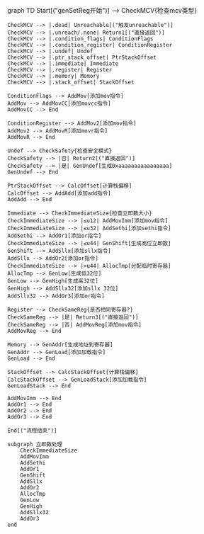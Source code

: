 graph TD
    Start[("genSetReg开始")] --> CheckMCV{检查mcv类型}
    
    CheckMCV --> |.dead| Unreachable[("触发unreachable")]
    CheckMCV --> |.unreach/.none| Return1[("直接返回")]
    CheckMCV --> |.condition_flags| ConditionFlags
    CheckMCV --> |.condition_register| ConditionRegister
    CheckMCV --> |.undef| Undef
    CheckMCV --> |.ptr_stack_offset| PtrStackOffset
    CheckMCV --> |.immediate| Immediate
    CheckMCV --> |.register| Register
    CheckMCV --> |.memory| Memory
    CheckMCV --> |.stack_offset| StackOffset
    
    ConditionFlags --> AddMov[添加mov指令]
    AddMov --> AddMovCC[添加movcc指令]
    AddMovCC --> End
    
    ConditionRegister --> AddMov2[添加mov指令]
    AddMov2 --> AddMovR[添加movr指令]
    AddMovR --> End
    
    Undef --> CheckSafety{检查安全模式}
    CheckSafety --> |否| Return2[("直接返回")]
    CheckSafety --> |是| GenUndef[生成0xaaaaaaaaaaaaaaaa]
    GenUndef --> End
    
    PtrStackOffset --> CalcOffset[计算栈偏移]
    CalcOffset --> AddAdd[添加add指令]
    AddAdd --> End
    
    Immediate --> CheckImmediateSize{检查立即数大小}
    CheckImmediateSize --> |≤u12| AddMovImm[添加mov指令]
    CheckImmediateSize --> |≤u32| AddSethi[添加sethi指令]
    AddSethi --> AddOr1[添加or指令]
    CheckImmediateSize --> |≤u44| GenShift[生成高位立即数]
    GenShift --> AddSllx[添加sllx指令]
    AddSllx --> AddOr2[添加or指令]
    CheckImmediateSize --> |>u44| AllocTmp[分配临时寄存器]
    AllocTmp --> GenLow[生成低32位]
    GenLow --> GenHigh[生成高32位]
    GenHigh --> AddSllx32[添加sllx 32位]
    AddSllx32 --> AddOr3[添加or指令]
    
    Register --> CheckSameReg{是否相同寄存器?}
    CheckSameReg --> |是| Return3[("直接返回")]
    CheckSameReg --> |否| AddMovReg[添加mov指令]
    AddMovReg --> End
    
    Memory --> GenAddr[生成地址到寄存器]
    GenAddr --> GenLoad[添加加载指令]
    GenLoad --> End
    
    StackOffset --> CalcStackOffset[计算栈偏移]
    CalcStackOffset --> GenLoadStack[添加加载指令]
    GenLoadStack --> End
    
    AddMovImm --> End
    AddOr1 --> End
    AddOr2 --> End
    AddOr3 --> End
    
    End[("流程结束")]
    
    subgraph 立即数处理
        CheckImmediateSize
        AddMovImm
        AddSethi
        AddOr1
        GenShift
        AddSllx
        AddOr2
        AllocTmp
        GenLow
        GenHigh
        AddSllx32
        AddOr3
    end
